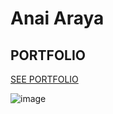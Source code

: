 # Anai Araya

## PORTFOLIO
[SEE PORTFOLIO](https://anai.netlify.app/)

![image](https://github.com/Anaizing/portfolio/assets/29471810/e2b923aa-1dc4-4b93-8f99-6bef2c062693)


